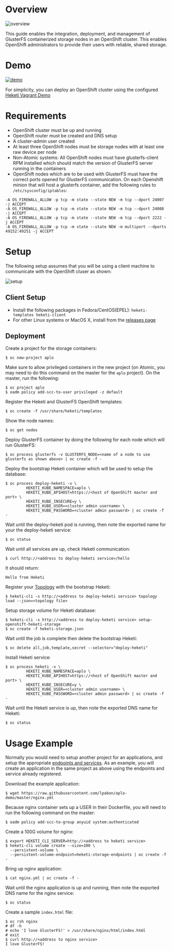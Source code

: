 # Overview

![overview](https://github.com/heketi/heketi/wiki/images/aplo_arch.png)

This guide enables the integration, deployment, and management of GlusterFS containerized storage nodes in an OpenShift cluster.  This enables OpenShift administrators to provide their users with reliable, shared storage.

# Demo
[![demo](https://github.com/heketi/heketi/wiki/images/aplo_demo.png)](https://asciinema.org/a/50531)

For simplicity, you can deploy an OpenShift cluster using the configured [Heketi Vagrant Demo](https://github.com/heketi/vagrant-heketi)

# Requirements

* OpenShift cluster must be up and running
* OpenShift router must be created and DNS setup
* A cluster-admin user created
* At least three OpenShift nodes must be storage nodes with at least one raw device per node
* Non-Atomic systems: All OpenShift nodes must have glusterfs-client RPM installed which should match the version of GlusterFS server running in the containers
* OpenShift nodes which are to be used with GlusterFS must have the correct ports opened for GlusterFS communication. On each Openshift minion that will host a glusterfs container, add the following rules to `/etc/sysconfig/iptables`:

```
-A OS_FIREWALL_ALLOW -p tcp -m state --state NEW -m tcp --dport 24007 -j ACCEPT
-A OS_FIREWALL_ALLOW -p tcp -m state --state NEW -m tcp --dport 24008 -j ACCEPT
-A OS_FIREWALL_ALLOW -p tcp -m state --state NEW -m tcp --dport 2222 -j ACCEPT
-A OS_FIREWALL_ALLOW -p tcp -m state --state NEW -m multiport --dports 49152:49251 -j ACCEPT
```

# Setup
The following setup assumes that you will be using a client machine to communicate with the OpenShift cluser as shown:

![setup](https://github.com/heketi/heketi/wiki/images/aplo_install.png)

## Client Setup
* Install the following packages in Fedora/CentOS(EPEL): `heketi-templates heketi-client`
* For other Linux systems or MacOS X, install from the [releases page](https://github.com/heketi/heketi/releases/tag/v2.0.6)

## Deployment

Create a project for the storage containers:

```
$ oc new-project aplo
```

Make sure to allow privileged containers in the new project (on Atomic, you may need to do this command on the master for the `aplo` project). On the master, run the following:

```
$ oc project aplo
$ oadm policy add-scc-to-user privileged -z default
```

Register the Heketi and GlusterFS OpenShift templates:

```
$ oc create -f /usr/share/heketi/templates
```

Show the node names:

```
$ oc get nodes
```

Deploy GlusterFS container by doing the following for each node which will run GlusterFS:

```
$ oc process glusterfs -v GLUSTERFS_NODE=<name of a node to use glusterfs as shown above> | oc create -f -
```

Deploy the bootstrap Heketi container which will be used to setup the database:

```
$ oc process deploy-heketi -v \
         HEKETI_KUBE_NAMESPACE=aplo \
         HEKETI_KUBE_APIHOST=https://<host of OpenShift master and port> \
         HEKETI_KUBE_INSECURE=y \
         HEKETI_KUBE_USER=<cluster admin username> \
         HEKETI_KUBE_PASSWORD=<cluster admin password> | oc create -f -
```

Wait until the deploy-heketi pod is running, then note the exported name for your the deploy-heketi service:

```
$ oc status
```

Wait until all services are up, check Heketi communication:

```
$ curl http://<address to deploy-heketi service>/hello
```

It should return:

```
Hello from Heketi
```

Register your [Topology](Setting-up-the-topology) with the bootstrap Heketi:

```
$ heketi-cli -s http://<address to deploy-heketi service> topology load --json=<topology file>
```

Setup storage volume for Heketi database:

```
$ heketi-cli -s http://<address to deploy-heketi service> setup-openshift-heketi-storage
$ oc create -f heketi-storage.json
```

Wait until the job is complete then delete the bootstrap Heketi:

```
$ oc delete all,job,template,secret --selector="deploy-heketi"
```

Install Heketi service:

```
$ oc process heketi -v \
         HEKETI_KUBE_NAMESPACE=aplo \
         HEKETI_KUBE_APIHOST=https://<host of OpenShift master and port> \
         HEKETI_KUBE_INSECURE=y \
         HEKETI_KUBE_USER=<cluster admin username> \
         HEKETI_KUBE_PASSWORD=<cluster admin password> | oc create -f -
```

Wait until the Heketi service is up, then note the exported DNS name for Heketi:

```
$ oc status
```

# Usage Example

Normally you would need to setup another project for an applications, and setup the appropriate [endpoints and services](https://github.com/kubernetes/kubernetes/tree/master/examples/glusterfs).  As an example, you will create an application in the same project as above using the endpoints and service already registered.

Download the example application:

```
$ wget https://raw.githubusercontent.com/lpabon/aplo-demo/master/nginx.yml
```

Because nginx container sets up a USER in their Dockerfile, you will need to run the following command on the master:

```
$ oadm policy add-scc-to-group anyuid system:authenticated
```

Create a 100G volume for nginx:

```
$ export HEKETI_CLI_SERVER=http://<address to heketi service>
$ heketi-cli volume create --size=100 \
  --persistent-volume \
  --persistent-volume-endpoint=heketi-storage-endpoints | oc create -f -
```

Bring up nginx application:

```
$ cat nginx.yml | oc create -f -
```

Wait until the nginx application is up and running, then note the exported DNS name for the nginx service:

```
$ oc status
```

Create a sample `index.html` file:

```
$ oc rsh nginx
# df -h
# echo 'I love GlusterFS!' > /usr/share/nginx/html/index.html
# exit
$ curl http://<address to nginx service>
I love GlusterFS!
```
